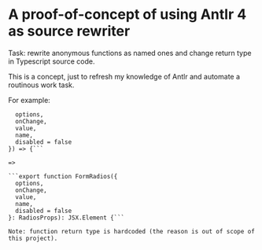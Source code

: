 A proof-of-concept of using Antlr 4 as source rewriter
======================================================

Task: rewrite anonymous functions as named ones and change return type in
Typescript source code.

This is a concept, just to refresh my knowledge of Antlr and automate
a routinous work task.

For example:
```export const FormRadios: React.FC<RadiosProps> = ({
  options,
  onChange,
  value,
  name,
  disabled = false
}) => {```

=>

```export function FormRadios({
  options,
  onChange,
  value,
  name,
  disabled = false
}: RadiosProps): JSX.Element {```

Note: function return type is hardcoded (the reason is out of scope of this project).
